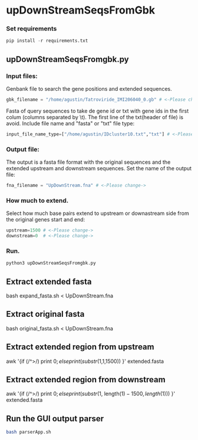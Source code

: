 # upDownStreamSeqsFromGbk

### Set requirements

```python
pip install -r requirements.txt
```

## upDownStreamSeqsFromgbk.py
### Input files:
Genbank file to search the gene positions and extended sequences.

```python
gbk_filename = "/home/agustin/Tatroviride_IMI206040_0.gb" # <-Please change->
```
Fasta of query sequences to take de gene id or txt with gene ids in the first colum (columns separated by \t). The first line of the txt(header of file) is avoid.
Include file name and "fasta" or "txt" file type:

```python
input_file_name_type=["/home/agustin/IDcluster10.txt","txt"] # <-Please change->
```
### Output file:
The output is a fasta file format with the original sequences and the extended upstream and downstream sequences. Set the name of the output file:

```python
fna_filename = "UpDownStream.fna" # <-Please change->
```

### How much to extend.
Select how much base pairs extend to upstream or downastream side from the original genes start and end:

```python
upstream=1500 # <-Please change->
downstream=0  # <-Please change->
```

### Run.

```python
python3 upDownStreamSeqsFromgbk.py
```

## Extract extended fasta
bash expand_fasta.sh < UpDownStream.fna

## Extract original fasta
bash original_fasta.sh < UpDownStream.fna

## Extract extended region from upstream
awk '{if (/^>/) print $0; else print(substr($1,1,1500)) }' extended.fasta 

## Extract extended region from downstream
awk '{if (/^>/) print $0; else print(substr($1, length($1)-1500, length($1))) }' extended.fasta 

## Run the GUI output parser
```bash
bash parserApp.sh
```


